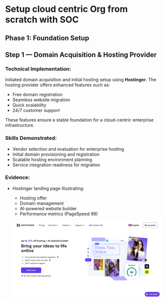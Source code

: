# Setup cloud centric Org from scratch with SOC
## Phase 1: Foundation Setup

## Step 1 — Domain Acquisition & Hosting Provider

### Technical Implementation:
Initiated domain acquisition and initial hosting setup using **Hostinger**. The hosting provider offers enhanced features such as:

- Free domain registration  
- Seamless website migration  
- Quick scalability  
- 24/7 customer support  

These features ensure a stable foundation for a cloud-centric enterprise infrastructure.

### Skills Demonstrated:

- Vendor selection and evaluation for enterprise hosting  
- Initial domain provisioning and registration  
- Scalable hosting environment planning  
- Service integration readiness for migration  

### Evidence:
- Hostinger landing page illustrating:
  - Hosting offer  
  - Domain management  
  - AI-powered website builder  
  - Performance metrics (PageSpeed 99)
   
  ![Hostinger Dashboard](hostinger.png)
